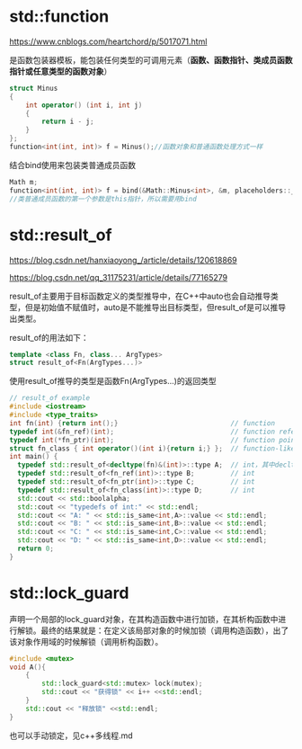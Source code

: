 # std::function

https://www.cnblogs.com/heartchord/p/5017071.html

是函数包装器模板，能包装任何类型的可调用元素（**函数、函数指针、类成员函数指针或任意类型的函数对象**）

```c++
struct Minus
{
    int operator() (int i, int j)
    {
        return i - j;
    }
};
function<int(int, int)> f = Minus();//函数对象和普通函数处理方式一样
```

结合bind使用来包装类普通成员函数

```c++
Math m;
function<int(int, int)> f = bind(&Math::Minus<int>, &m, placeholders::_1, placeholders::_2);
//类普通成员函数的第一个参数是this指针，所以需要用bind
```

# std::result_of

https://blog.csdn.net/hanxiaoyong_/article/details/120618869

https://blog.csdn.net/qq_31175231/article/details/77165279

result_of主要用于目标函数定义的类型推导中，在C++中auto也会自动推导类型，但是初始值不赋值时，auto是不能推导出目标类型，但result_of是可以推导出类型。

result_of的用法如下：

```c++
template <class Fn, class... ArgTypes>
struct result_of<Fn(ArgTypes...)>
```

使用result_of推导的类型是函数Fn(ArgTypes...)的返回类型

```c++
// result_of example
#include <iostream>
#include <type_traits>
int fn(int) {return int();}                            // function
typedef int(&fn_ref)(int);                             // function reference
typedef int(*fn_ptr)(int);                             // function pointer
struct fn_class { int operator()(int i){return i;} };  // function-like class
int main() {
  typedef std::result_of<decltype(fn)&(int)>::type A;  // int，其中decltype(funName)返回函数funName的函数类型
  typedef std::result_of<fn_ref(int)>::type B;         // int
  typedef std::result_of<fn_ptr(int)>::type C;         // int
  typedef std::result_of<fn_class(int)>::type D;       // int
  std::cout << std::boolalpha;
  std::cout << "typedefs of int:" << std::endl;
  std::cout << "A: " << std::is_same<int,A>::value << std::endl;
  std::cout << "B: " << std::is_same<int,B>::value << std::endl;
  std::cout << "C: " << std::is_same<int,C>::value << std::endl;
  std::cout << "D: " << std::is_same<int,D>::value << std::endl;
  return 0;
}
```

# std::lock_guard

声明一个局部的lock_guard对象，在其构造函数中进行加锁，在其析构函数中进行解锁。最终的结果就是：在定义该局部对象的时候加锁（调用构造函数），出了该对象作用域的时候解锁（调用析构函数）。

```c++
#include <mutex>
void A(){
    {
        std::lock_guard<std::mutex> lock(mutex);
        std::cout << "获得锁" << i++ <<std::endl;
    }
    std::cout << "释放锁" <<std::endl;
}
```

也可以手动锁定，见c++多线程.md
